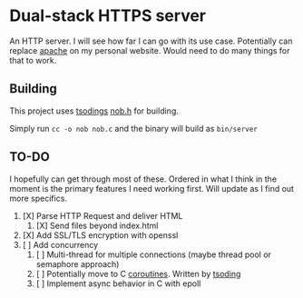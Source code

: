 # Dual-stack HTTPS server 

An HTTP server. I will see how far I can go with its use case. 
Potentially can replace [apache](https://httpd.apache.org/) on my personal website.
Would need to do many things for that to work.

## Building
This project uses [tsodings](https://github.com/tsoding) 
[nob.h](https://github.com/tsoding/nob.h/) for building.


Simply run `cc -o nob nob.c` and the binary will build as
`bin/server`


## TO-DO
I hopefully can get through most of these. Ordered in what I think in the moment
is the primary features I need working first. Will update as I find out more specifics.

1. [X] Parse HTTP Request and deliver HTML
    1. [X] Send files beyond index.html
2. [X] Add SSL/TLS encryption with openssl
3. [ ] Add concurrency
    1. [ ] Multi-thread for multiple connections (maybe thread pool or semaphore approach)
    2. [ ] Potentially move to C [coroutines](https://github.com/tsoding/coroutines). 
    Written by [tsoding](https://github.com/tsoding)
    3. [ ] Implement async behavior in C with epoll
